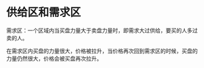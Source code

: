 # 供给区和需求区

需求区：一个区域内当买盘力量大于卖盘力量时，即需求大过供给，要买的人多过卖的人。

在需求区内买盘的力量很大，价格被拉升，当价格再次回到需求区的时候，买盘的力量仍然很大，价格会被买盘再次拉升。